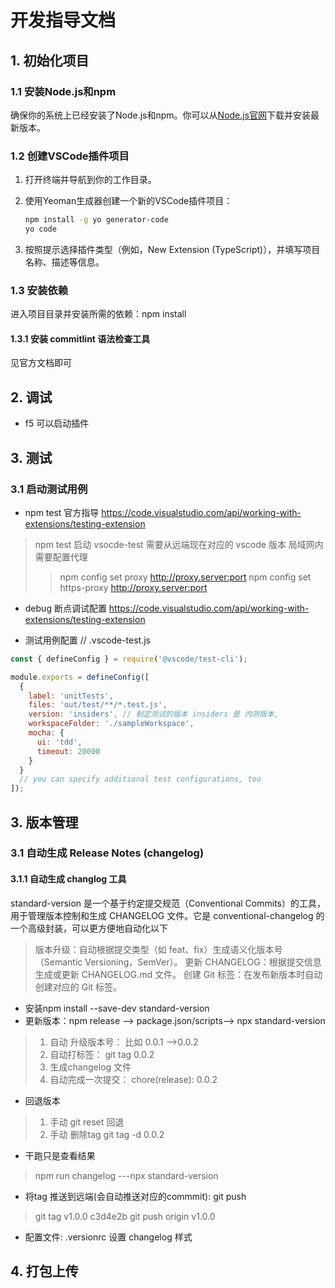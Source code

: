 # 开发指导文档

## 1. 初始化项目

### 1.1 安装Node.js和npm

确保你的系统上已经安装了Node.js和npm。你可以从[Node.js官网](https://nodejs.org/)下载并安装最新版本。

### 1.2 创建VSCode插件项目

1. 打开终端并导航到你的工作目录。
2. 使用Yeoman生成器创建一个新的VSCode插件项目：

    ```bash
    npm install -g yo generator-code
    yo code
    ```

3. 按照提示选择插件类型（例如，New Extension (TypeScript)），并填写项目名称、描述等信息。

### 1.3 安装依赖

进入项目目录并安装所需的依赖：npm install

#### 1.3.1 安装 commitlint 语法检查工具

见官方文档即可

## 2. 调试

+ f5 可以启动插件

## 3. 测试

### 3.1 启动测试用例

+ npm test
官方指导 <https://code.visualstudio.com/api/working-with-extensions/testing-extension>

> npm test 启动 vsocde-test 需要从远端现在对应的 vscode 版本
> 局域网内需要配置代理
>> npm config set proxy <http://proxy.server:port>
>> npm config set https-proxy <http://proxy.server:port>

+ debug 断点调试配置 <https://code.visualstudio.com/api/working-with-extensions/testing-extension>

+ 测试用例配置
// .vscode-test.js

```js
const { defineConfig } = require('@vscode/test-cli');

module.exports = defineConfig([
  {
    label: 'unitTests',
    files: 'out/test/**/*.test.js',
    version: 'insiders', // 制定测试的版本 insiders 是 内测版本,
    workspaceFolder: './sampleWorkspace',
    mocha: {
      ui: 'tdd',
      timeout: 20000
    }
  }
  // you can specify additional test configurations, too
]);
```

## 3. 版本管理

### 3.1 自动生成 Release Notes  (changelog)

#### 3.1.1 自动生成 changlog 工具

standard-version 是一个基于约定提交规范（Conventional Commits）的工具，用于管理版本控制和生成 CHANGELOG 文件。它是 conventional-changelog 的一个高级封装，可以更方便地自动化以下
> 版本升级：自动根据提交类型（如 feat、fix）生成语义化版本号（Semantic Versioning，SemVer）。
> 更新 CHANGELOG：根据提交信息生成或更新 CHANGELOG.md 文件。
> 创建 Git 标签：在发布新版本时自动创建对应的 Git 标签。

+ 安装npm install --save-dev standard-version
+ 更新版本：npm release  --> package.json/scripts--> npx standard-version
>
> 1. 自动 升级版本号： 比如 0.0.1 -->0.0.2
> 2. 自动打标签： git tag 0.0.2
> 3. 生成changelog 文件
> 4. 自动完成一次提交： chore(release): 0.0.2
>
+ 回退版本
>
> 1. 手动 git reset 回退
> 2. 手动 删除tag git tag -d 0.0.2

+ 干跑只是查看结果

> npm run changelog ---npx standard-version

+ 将tag 推送到远端(会自动推送对应的commmit): git push

>git tag v1.0.0 c3d4e2b
>git push origin v1.0.0

+ 配置文件: .versionrc  设置 changelog 样式

## 4. 打包上传
